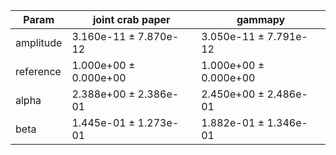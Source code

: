 <html>
 <head>
  <meta charset="utf-8"/>
  <meta content="text/html;charset=UTF-8" http-equiv="Content-type"/>
 </head>
 <body>
  <table>
   <thead>
    <tr>
     <th>Param</th>
     <th>joint crab paper</th>
     <th>gammapy</th>
    </tr>
   </thead>
   <tr>
    <td>amplitude</td>
    <td>3.160e-11 ± 7.870e-12</td>
    <td>3.050e-11 ± 7.791e-12</td>
   </tr>
   <tr>
    <td>reference</td>
    <td>1.000e+00 ± 0.000e+00</td>
    <td>1.000e+00 ± 0.000e+00</td>
   </tr>
   <tr>
    <td>alpha</td>
    <td>2.388e+00 ± 2.386e-01</td>
    <td>2.450e+00 ± 2.486e-01</td>
   </tr>
   <tr>
    <td>beta</td>
    <td>1.445e-01 ± 1.273e-01</td>
    <td>1.882e-01 ± 1.346e-01</td>
   </tr>
  </table>
 </body>
</html>

